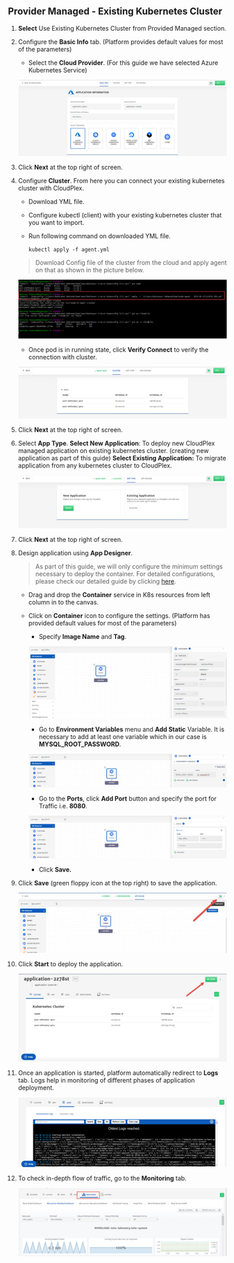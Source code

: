 ## Provider Managed - Existing Kubernetes Cluster

1. **Select** Use Existing Kubernetes Cluster from Provided Managed section.  

2. Configure the **Basic Info** tab. (Platform provides default values for most of the parameters)

   - Select the **Cloud Provider**. (For this guide we have selected Azure Kubernetes Service)

   ![6](imgs/6.jpg)

3. Click **Next** at the top right of screen.

4. Configure **Cluster**.
   From here you can connect your existing kubernetes cluster with CloudPlex.  

   - Download YML file. 

   - Configure kubectl (client) with your existing kubernetes cluster that you want to import. 

   - Run following command on downloaded YML file. 

     ```
     kubectl apply -f agent.yml
     ```

   > Download Config file of the cluster from the cloud and apply agent on that as shown in the picture below.

   ![6.1](imgs/6.1.png)

   - Once pod is in running state, click **Verify Connect** to verify the connection with cluster. 

   ![6.2](imgs/6.2.png)

5. Click **Next** at the top right of screen.

6. Select **App Type**.
   **Select New Application**: To deploy new CloudPlex managed application on existing kubernetes cluster. (creating new application as part of this guide)
   **Select Existing Application:** To migrate application from any kubernetes cluster to CloudPlex. 

   ![6.3](imgs/6.3.png)

7. Click **Next** at the top right of screen.

8. Design application using **App Designer**.

   > As part of this guide, we will only configure the minimum settings necessary to deploy the container. For detailed configurations, please check our detailed guide by clicking [here](/pages/user-guide/components/k8s-resources/container/container).

   - Drag and drop the **Container** service in K8s resources from left column in to the canvas.

   - Click on **Container** icon to configure the settings. (Platform has provided default values for most of the parameters) 

     - Specify **Image Name** and **Tag**.

     ![2.2](imgs/2.2.jpg)

     - Go to **Environment Variables** menu and **Add Static** Variable. It is necessary to add at least one variable which in our case is **MYSQL_ROOT_PASSWORD**.

     ![2.3](imgs/2.3.jpg)

     - Go to the **Ports**, click **Add Port** button and specify the port for Traffic i.e. **8080**.

     ![2.4](imgs/2.4.jpg)

     - Click **Save.**

9. Click **Save** (green floppy icon at the top right) to save the application.

   ![2.5](imgs/2.5.jpg)

10. Click **Start** to deploy the application.

    ![3](imgs/3.jpg)

11. Once an application is started, platform automatically redirect to **Logs** tab. Logs help in monitoring of different phases of application deployment.

    ![4](imgs\4.png)

12. To check in-depth flow of traffic, go to the **Monitoring** tab.

    ![5](imgs/5.jpg)
